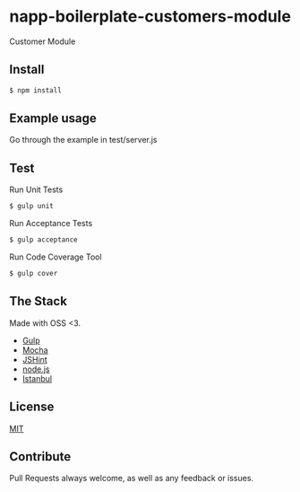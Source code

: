 # napp-boilerplate-customers-module
Customer Module

## Install

```sh
$ npm install
```

## Example usage
Go through the example in test/server.js

## Test

Run Unit Tests

```sh
$ gulp unit
```

Run Acceptance Tests

```sh
$ gulp acceptance
```

Run Code Coverage Tool

```sh
$ gulp cover
```

## The Stack
Made with OSS <3.

- [Gulp](http://gulpjs.com)
- [Mocha](https://mochajs.org/)
- [JSHint](http://www.jshint.com)
- [node.js](http://nodejs.org)
- [Istanbul](https://github.com/gotwarlost/istanbul)

## License

[MIT](LICENSE)

## Contribute
Pull Requests always welcome, as well as any feedback or issues.